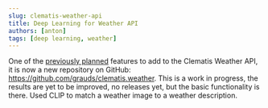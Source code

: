 ```yaml
---
slug: clematis-weather-api
title: Deep Learning for Weather API
authors: [anton]
tags: [deep learning, weather]
---
```

One of the [previously planned](./2025-03-20-new-ideas.md) features to add to the Clematis Weather API, it is now a new 
repository on GitHub: https://github.com/grauds/clematis.weather. This is a work in progress,
the results are yet to be improved, no releases yet, but the basic functionality is there. Used CLIP to match
a weather image to a weather description.